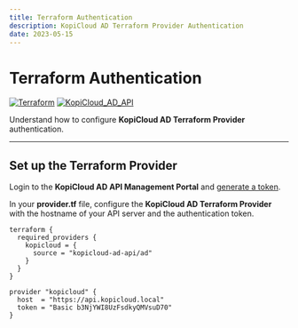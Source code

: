 ```yaml
---
title: Terraform Authentication
description: KopiCloud AD Terraform Provider Authentication
date: 2023-05-15
---
```


# Terraform Authentication
[![Terraform](https://img.shields.io/badge/terraform-v1.3+-blue.svg)](https://www.terraform.io/downloads.html) [![KopiCloud_AD_API](https://img.shields.io/badge/kopiCloud_ad-v1.0+-blueviolet.svg)](https://www.kopicloud-ad-api.com)

Understand how to configure **KopiCloud AD Terraform Provider** authentication.

----

## Set up the Terraform Provider

Login to the **KopiCloud AD API Management Portal** and [generate a token](token-authentication.md).

In your **provider.tf** file, configure the **KopiCloud AD Terraform Provider** with the hostname of your API server and the authentication token.

```
terraform {
  required_providers {
    kopicloud = {
      source = "kopicloud-ad-api/ad"
    }
  }
}

provider "kopicloud" {
  host  = "https://api.kopicloud.local"
  token = "Basic b3NjYWI8UzFsdkyQMVsuD70"
}
```
